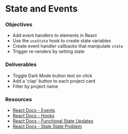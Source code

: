 # State and Events

### Objectives

- Add event handlers to elements in React
- Use the `useState` hook to create state variables
- Create event handler callbacks that manipulate `state`
- Trigger re-renders by setting state

### Deliverables

- Toggle Dark Mode button text on click
- Add a 'clap' button to each project card
- Filter by project name

### Resources

- [React Docs - Events](https://reactjs.org/docs/events.html)
- [React Docs - Hooks](https://reactjs.org/docs/hooks-overview.html)
- [React Docs - Functional State Updates](https://reactjs.org/docs/hooks-reference.html#functional-updates)
- [React Docs - Stale State Problem](https://reactjs.org/docs/hooks-faq.html#why-am-i-seeing-stale-props-or-state-inside-my-function)
